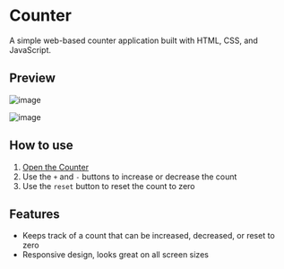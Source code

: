 # Counter
A simple web-based counter application built with HTML, CSS, and JavaScript.

## Preview
![image](https://user-images.githubusercontent.com/75801346/217444080-ec8e5cec-5145-4172-a298-01070ccf9645.png)

![image](https://user-images.githubusercontent.com/75801346/217444457-3082ad10-25fc-4ec0-9ff7-12c7cf697f7f.png)


## How to use
1. [Open the Counter](https://harshopes.github.io/Counter/)
2. Use the `+` and `-` buttons to increase or decrease the count
3. Use the `reset` button to reset the count to zero

## Features
- Keeps track of a count that can be increased, decreased, or reset to zero
- Responsive design, looks great on all screen sizes

